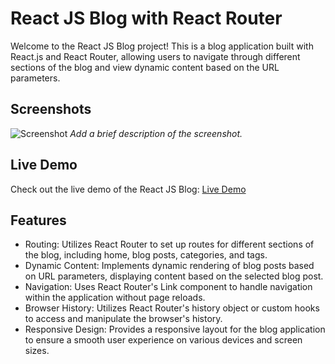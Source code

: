 # React JS Blog with React Router

Welcome to the React JS Blog project! This is a blog application built with React.js and React Router, allowing users to navigate through different sections of the blog and view dynamic content based on the URL parameters.


## Screenshots

![Screenshot](screenshot.png)
*Add a brief description of the screenshot.*

## Live Demo

Check out the live demo of the React JS Blog: [Live Demo](https://blog-react.pages.dev/)


## Features

- Routing: Utilizes React Router to set up routes for different sections of the blog, including home, blog posts, categories, and tags.
- Dynamic Content: Implements dynamic rendering of blog posts based on URL parameters, displaying content based on the selected blog post.
- Navigation: Uses React Router's Link component to handle navigation within the application without page reloads.
- Browser History: Utilizes React Router's history object or custom hooks to access and manipulate the browser's history.
- Responsive Design: Provides a responsive layout for the blog application to ensure a smooth user experience on various devices and screen sizes.


